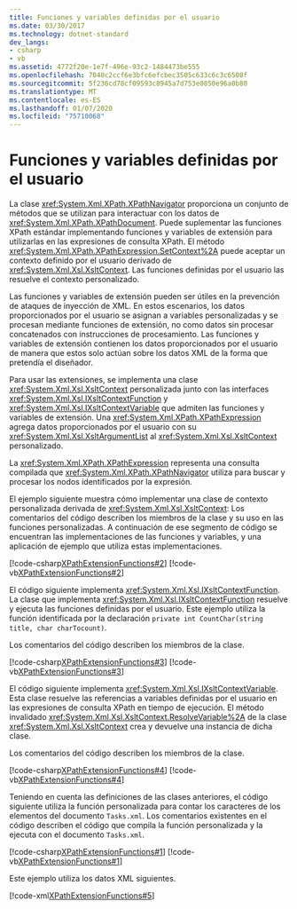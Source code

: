 ```yaml
---
title: Funciones y variables definidas por el usuario
ms.date: 03/30/2017
ms.technology: dotnet-standard
dev_langs:
- csharp
- vb
ms.assetid: 4772f20e-1e7f-496e-93c2-1484473be555
ms.openlocfilehash: 7040c2ccf6e3bfc6efcbec3505c633c6c3c6508f
ms.sourcegitcommit: 5f236cd78cf09593c8945a7d753e0850e96a0b80
ms.translationtype: MT
ms.contentlocale: es-ES
ms.lasthandoff: 01/07/2020
ms.locfileid: "75710068"
---
```

# <a name="user-defined-functions-and-variables"></a>Funciones y variables definidas por el usuario
La clase <xref:System.Xml.XPath.XPathNavigator> proporciona un conjunto de métodos que se utilizan para interactuar con los datos de <xref:System.Xml.XPath.XPathDocument>. Puede suplementar las funciones XPath estándar implementando funciones y variables de extensión para utilizarlas en las expresiones de consulta XPath. El método <xref:System.Xml.XPath.XPathExpression.SetContext%2A> puede aceptar un contexto definido por el usuario derivado de <xref:System.Xml.Xsl.XsltContext>. Las funciones definidas por el usuario las resuelve el contexto personalizado.  
  
 Las funciones y variables de extensión pueden ser útiles en la prevención de ataques de inyección de XML. En estos escenarios, los datos proporcionados por el usuario se asignan a variables personalizadas y se procesan mediante funciones de extensión, no como datos sin procesar concatenados con instrucciones de procesamiento. Las funciones y variables de extensión contienen los datos proporcionados por el usuario de manera que estos solo actúan sobre los datos XML de la forma que pretendía el diseñador.  
  
 Para usar las extensiones, se implementa una clase <xref:System.Xml.Xsl.XsltContext> personalizada junto con las interfaces <xref:System.Xml.Xsl.IXsltContextFunction> y <xref:System.Xml.Xsl.IXsltContextVariable> que admiten las funciones y variables de extensión. Una <xref:System.Xml.XPath.XPathExpression> agrega datos proporcionados por el usuario con su <xref:System.Xml.Xsl.XsltArgumentList> al <xref:System.Xml.Xsl.XsltContext> personalizado.  
  
 La <xref:System.Xml.XPath.XPathExpression> representa una consulta compilada que <xref:System.Xml.XPath.XPathNavigator> utiliza para buscar y procesar los nodos identificados por la expresión.  
  
 El ejemplo siguiente muestra cómo implementar una clase de contexto personalizada derivada de <xref:System.Xml.Xsl.XsltContext>: Los comentarios del código describen los miembros de la clase y su uso en las funciones personalizadas. A continuación de ese segmento de código se encuentran las implementaciones de las funciones y variables, y una aplicación de ejemplo que utiliza estas implementaciones.  
  
 [!code-csharp[XPathExtensionFunctions#2](../../../../samples/snippets/csharp/VS_Snippets_Data/xpathextensionfunctions/cs/xpathextensionfunctions.cs#2)]
 [!code-vb[XPathExtensionFunctions#2](../../../../samples/snippets/visualbasic/VS_Snippets_Data/xpathextensionfunctions/vb/xpathextensionfunctions.vb#2)]  
  
 El código siguiente implementa <xref:System.Xml.Xsl.IXsltContextFunction>. La clase que implementa <xref:System.Xml.Xsl.IXsltContextFunction> resuelve y ejecuta las funciones definidas por el usuario. Este ejemplo utiliza la función identificada por la declaración `private int CountChar(string title, char charTocount)`.  
  
 Los comentarios del código describen los miembros de la clase.  
  
 [!code-csharp[XPathExtensionFunctions#3](../../../../samples/snippets/csharp/VS_Snippets_Data/xpathextensionfunctions/cs/xpathextensionfunctions.cs#3)]
 [!code-vb[XPathExtensionFunctions#3](../../../../samples/snippets/visualbasic/VS_Snippets_Data/xpathextensionfunctions/vb/xpathextensionfunctions.vb#3)]  
  
 El código siguiente implementa <xref:System.Xml.Xsl.IXsltContextVariable>. Esta clase resuelve las referencias a variables definidas por el usuario en las expresiones de consulta XPath en tiempo de ejecución. El método invalidado <xref:System.Xml.Xsl.XsltContext.ResolveVariable%2A> de la clase <xref:System.Xml.Xsl.XsltContext> crea y devuelve una instancia de dicha clase.  
  
 Los comentarios del código describen los miembros de la clase.  
  
 [!code-csharp[XPathExtensionFunctions#4](../../../../samples/snippets/csharp/VS_Snippets_Data/xpathextensionfunctions/cs/xpathextensionfunctions.cs#4)]
 [!code-vb[XPathExtensionFunctions#4](../../../../samples/snippets/visualbasic/VS_Snippets_Data/xpathextensionfunctions/vb/xpathextensionfunctions.vb#4)]  
  
 Teniendo en cuenta las definiciones de las clases anteriores, el código siguiente utiliza la función personalizada para contar los caracteres de los elementos del documento `Tasks.xml`. Los comentarios existentes en el código describen el código que compila la función personalizada y la ejecuta con el documento `Tasks.xml`.  
  
 [!code-csharp[XPathExtensionFunctions#1](../../../../samples/snippets/csharp/VS_Snippets_Data/xpathextensionfunctions/cs/xpathextensionfunctions.cs#1)]
 [!code-vb[XPathExtensionFunctions#1](../../../../samples/snippets/visualbasic/VS_Snippets_Data/xpathextensionfunctions/vb/xpathextensionfunctions.vb#1)]  
  
 Este ejemplo utiliza los datos XML siguientes.  
  
 [!code-xml[XPathExtensionFunctions#5](../../../../samples/snippets/xml/VS_Snippets_Data/xpathextensionfunctions/XML/tasks.xml#5)]
